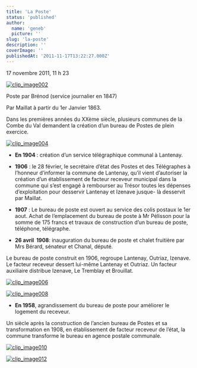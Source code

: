 ```yaml
---
title: 'La Poste'
status: 'published'
author:
  name: 'geneb'
  picture: ''
slug: 'la-poste'
description: ''
coverImage: ''
publishedAt: '2011-11-17T13:22:27.000Z'
---
```


17 novembre 2011, 11 h 23

[![clip_image002](https://beguelins.net/blog/public/Windows-Live-Writer/c4cdab4a26ea_1478B/clip_image002_thumb.jpg "clip_image002")](https://beguelins.net/blog/public/Windows-Live-Writer/c4cdab4a26ea_1478B/clip_image002_2.jpg)

Poste par Brénod (service journalier en 1847)

Par Maillat à partir du 1er Janvier 1863.

Dans les premières années du XXème siècle, plusieurs communes de la Combe du Val demandent la création d’un bureau de Postes de plein exercice.

[![clip_image004](https://beguelins.net/blog/public/Windows-Live-Writer/c4cdab4a26ea_1478B/clip_image004_thumb.jpg "clip_image004")](https://beguelins.net/blog/public/Windows-Live-Writer/c4cdab4a26ea_1478B/clip_image004_2.jpg)

- **En 1904** : création d’un service télégraphique communal à Lantenay.

- **1906** : le 28 février, le secrétaire d’état des Postes et des Télégraphes à l’honneur d’informer la commune de Lantenay, qu’il vient d’autoriser la création d’un établissement de facteur receveur municipal dans la commune qui s’est engagé à rembourser au Trésor toutes les dépenses d’exploitation pour desservir Lantenay et Izenave jusque- là desservit par Maillat.

- **1907** : Le bureau de poste est ouvert au service des colis postaux le 1er aout. Achat de l’emplacement du bureau de poste à Mr Pélisson pour la somme de 175 francs et travaux de construction d’un bureau de poste, téléphone, télégraphe.

- **26 avril  1908**: inauguration du bureau de poste et chalet fruitière par Mrs Bérard, sénateur et Chanal, député.

Le bureau de poste construit en 1906, regroupe Lantenay, Outriaz, Izenave. Le facteur receveur dessert lui-même Lantenay et Outriaz. Un facteur auxiliaire distribue Izenave, Le Tremblay et Brouillat.

[![clip_image006](https://beguelins.net/blog/public/Windows-Live-Writer/c4cdab4a26ea_1478B/clip_image006_thumb.jpg "clip_image006")](https://beguelins.net/blog/public/Windows-Live-Writer/c4cdab4a26ea_1478B/clip_image006_2.jpg)

[![clip_image008](https://beguelins.net/blog/public/Windows-Live-Writer/c4cdab4a26ea_1478B/clip_image008_thumb.jpg "clip_image008")](https://beguelins.net/blog/public/Windows-Live-Writer/c4cdab4a26ea_1478B/clip_image008_2.jpg)

- **En 1958**, agrandissement du bureau de poste pour améliorer le logement du receveur.

Un siècle après la construction de l’ancien bureau de Postes et sa transformation en 1908, en établissement de facteur receveur de l’état, la commune transforme le bureau en agence postale communale.

[![clip_image010](https://beguelins.net/blog/public/Windows-Live-Writer/c4cdab4a26ea_1478B/clip_image010_thumb.jpg "clip_image010")](https://beguelins.net/blog/public/Windows-Live-Writer/c4cdab4a26ea_1478B/clip_image010_2.jpg)

[![clip_image012](https://beguelins.net/blog/public/Windows-Live-Writer/c4cdab4a26ea_1478B/clip_image012_thumb.jpg "clip_image012")](https://beguelins.net/blog/public/Windows-Live-Writer/c4cdab4a26ea_1478B/clip_image012_2.jpg)